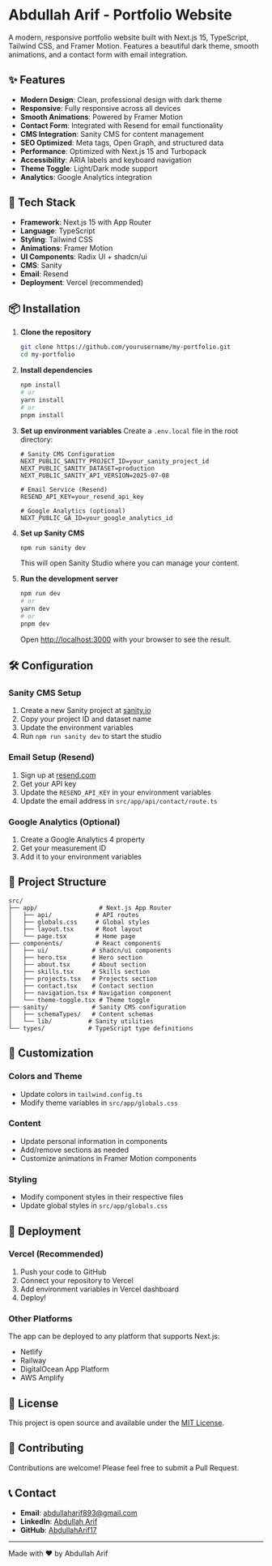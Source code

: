 # Abdullah Arif - Portfolio Website

A modern, responsive portfolio website built with Next.js 15, TypeScript, Tailwind CSS, and Framer Motion. Features a beautiful dark theme, smooth animations, and a contact form with email integration.

## ✨ Features

- **Modern Design**: Clean, professional design with dark theme
- **Responsive**: Fully responsive across all devices
- **Smooth Animations**: Powered by Framer Motion
- **Contact Form**: Integrated with Resend for email functionality
- **CMS Integration**: Sanity CMS for content management
- **SEO Optimized**: Meta tags, Open Graph, and structured data
- **Performance**: Optimized with Next.js 15 and Turbopack
- **Accessibility**: ARIA labels and keyboard navigation
- **Theme Toggle**: Light/Dark mode support
- **Analytics**: Google Analytics integration

## 🚀 Tech Stack

- **Framework**: Next.js 15 with App Router
- **Language**: TypeScript
- **Styling**: Tailwind CSS
- **Animations**: Framer Motion
- **UI Components**: Radix UI + shadcn/ui
- **CMS**: Sanity
- **Email**: Resend
- **Deployment**: Vercel (recommended)

## 📦 Installation

1. **Clone the repository**
   ```bash
   git clone https://github.com/yourusername/my-portfolio.git
   cd my-portfolio
   ```

2. **Install dependencies**
   ```bash
   npm install
   # or
   yarn install
   # or
   pnpm install
   ```

3. **Set up environment variables**
   Create a `.env.local` file in the root directory:
   ```env
   # Sanity CMS Configuration
   NEXT_PUBLIC_SANITY_PROJECT_ID=your_sanity_project_id
   NEXT_PUBLIC_SANITY_DATASET=production
   NEXT_PUBLIC_SANITY_API_VERSION=2025-07-08

   # Email Service (Resend)
   RESEND_API_KEY=your_resend_api_key

   # Google Analytics (optional)
   NEXT_PUBLIC_GA_ID=your_google_analytics_id
   ```

4. **Set up Sanity CMS**
   ```bash
   npm run sanity dev
   ```
   This will open Sanity Studio where you can manage your content.

5. **Run the development server**
   ```bash
   npm run dev
   # or
   yarn dev
   # or
   pnpm dev
   ```

   Open [http://localhost:3000](http://localhost:3000) with your browser to see the result.

## 🛠️ Configuration

### Sanity CMS Setup
1. Create a new Sanity project at [sanity.io](https://sanity.io)
2. Copy your project ID and dataset name
3. Update the environment variables
4. Run `npm run sanity dev` to start the studio

### Email Setup (Resend)
1. Sign up at [resend.com](https://resend.com)
2. Get your API key
3. Update the `RESEND_API_KEY` in your environment variables
4. Update the email address in `src/app/api/contact/route.ts`

### Google Analytics (Optional)
1. Create a Google Analytics 4 property
2. Get your measurement ID
3. Add it to your environment variables

## 📁 Project Structure

```
src/
├── app/                 # Next.js App Router
│   ├── api/            # API routes
│   ├── globals.css     # Global styles
│   ├── layout.tsx      # Root layout
│   └── page.tsx        # Home page
├── components/         # React components
│   ├── ui/            # shadcn/ui components
│   ├── hero.tsx       # Hero section
│   ├── about.tsx      # About section
│   ├── skills.tsx     # Skills section
│   ├── projects.tsx   # Projects section
│   ├── contact.tsx    # Contact section
│   ├── navigation.tsx # Navigation component
│   └── theme-toggle.tsx # Theme toggle
├── sanity/            # Sanity CMS configuration
│   ├── schemaTypes/   # Content schemas
│   └── lib/          # Sanity utilities
└── types/            # TypeScript type definitions
```

## 🎨 Customization

### Colors and Theme
- Update colors in `tailwind.config.ts`
- Modify theme variables in `src/app/globals.css`

### Content
- Update personal information in components
- Add/remove sections as needed
- Customize animations in Framer Motion components

### Styling
- Modify component styles in their respective files
- Update global styles in `src/app/globals.css`

## 🚀 Deployment

### Vercel (Recommended)
1. Push your code to GitHub
2. Connect your repository to Vercel
3. Add environment variables in Vercel dashboard
4. Deploy!

### Other Platforms
The app can be deployed to any platform that supports Next.js:
- Netlify
- Railway
- DigitalOcean App Platform
- AWS Amplify

## 📝 License

This project is open source and available under the [MIT License](LICENSE).

## 🤝 Contributing

Contributions are welcome! Please feel free to submit a Pull Request.

## 📞 Contact

- **Email**: abdullaharif893@gmail.com
- **LinkedIn**: [Abdullah Arif](https://www.linkedin.com/in/abdullah-arif-89ab862b4/)
- **GitHub**: [AbdullahArif17](https://github.com/AbdullahArif17)

---

Made with ❤️ by Abdullah Arif
